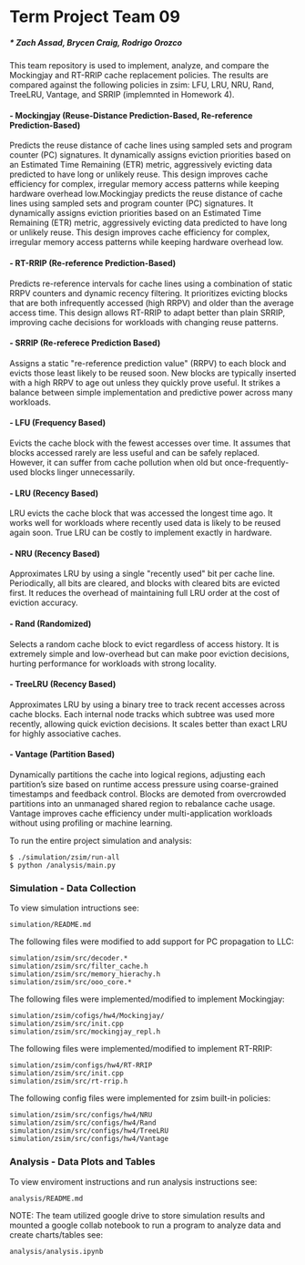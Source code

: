 # Term Project Team 09
##### * Zach Assad, Brycen Craig, Rodrigo Orozco
This team repository is used to implement, analyze, and compare the Mockingjay and RT-RRIP cache replacement policies. The results are compared against the following policies in zsim: LFU, LRU, NRU, Rand, TreeLRU, Vantage, and SRRIP (implemnted in Homework 4). 


#### - Mockingjay (Reuse-Distance Prediction-Based, Re-reference Prediction-Based)
Predicts the reuse distance of cache lines using sampled sets and program counter (PC) signatures.
It dynamically assigns eviction priorities based on an Estimated Time Remaining (ETR) metric, aggressively evicting data predicted to have long or unlikely reuse.
This design improves cache efficiency for complex, irregular memory access patterns while keeping hardware overhead low.Mockingjay predicts the reuse distance of cache lines using sampled sets and program counter (PC) signatures.
It dynamically assigns eviction priorities based on an Estimated Time Remaining (ETR) metric, aggressively evicting data predicted to have long or unlikely reuse.
This design improves cache efficiency for complex, irregular memory access patterns while keeping hardware overhead low.


#### - RT-RRIP (Re-reference Prediction-Based)
Predicts re-reference intervals for cache lines using a combination of static RRPV counters and dynamic recency filtering.
It prioritizes evicting blocks that are both infrequently accessed (high RRPV) and older than the average access time.
This design allows RT-RRIP to adapt better than plain SRRIP, improving cache decisions for workloads with changing reuse patterns.


#### - SRRIP (Re-referece Prediction Based)
Assigns a static "re-reference prediction value" (RRPV) to each block and evicts those least likely to be reused soon. New blocks are typically inserted with a high RRPV to age out unless they quickly prove useful. It strikes a balance between simple implementation and predictive power across many workloads.


#### - LFU (Frequency Based)
Evicts the cache block with the fewest accesses over time. It assumes that blocks accessed rarely are less useful and can be safely replaced. However, it can suffer from cache pollution when old but once-frequently-used blocks linger unnecessarily.


#### - LRU (Recency Based)
LRU evicts the cache block that was accessed the longest time ago. It works well for workloads where recently used data is likely to be reused again soon. True LRU can be costly to implement exactly in hardware.


#### - NRU (Recency Based)
Approximates LRU by using a single "recently used" bit per cache line. Periodically, all bits are cleared, and blocks with cleared bits are evicted first. It reduces the overhead of maintaining full LRU order at the cost of eviction accuracy.


#### - Rand (Randomized)
Selects a random cache block to evict regardless of access history. It is extremely simple and low-overhead but can make poor eviction decisions, hurting performance for workloads with strong locality.


#### - TreeLRU (Recency Based)
Approximates LRU by using a binary tree to track recent accesses across cache blocks. Each internal node tracks which subtree was used more recently, allowing quick eviction decisions. It scales better than exact LRU for highly associative caches.


#### - Vantage (Partition Based)
Dynamically partitions the cache into logical regions, adjusting each partition’s size based on runtime access pressure using coarse-grained timestamps and feedback control.
Blocks are demoted from overcrowded partitions into an unmanaged shared region to rebalance cache usage.
Vantage improves cache efficiency under multi-application workloads without using profiling or machine learning.


To run the entire project simulation and analysis:


```
$ ./simulation/zsim/run-all
$ python /analysis/main.py
```

### Simulation - Data Collection
To view simulation intructions see:

```
simulation/README.md
```


The following files were modified to add support for PC propagation to LLC:

```
simulation/zsim/src/decoder.*
simulation/zsim/src/filter_cache.h
simulation/zsim/src/memory_hierachy.h
simulation/zsim/src/ooo_core.*
```


The following files were implemented/modified to implement Mockingjay:

```
simulation/zsim/cofigs/hw4/Mockingjay/
simulation/zsim/src/init.cpp
simulation/zsim/src/mockingjay_repl.h
```


The following files were implemented/modified to implement RT-RRIP:

```
simulation/zsim/configs/hw4/RT-RRIP
simulation/zsim/src/init.cpp
simulation/zsim/src/rt-rrip.h
```


The following config files were implemented for zsim built-in policies:

```
simulation/zsim/src/configs/hw4/NRU
simulation/zsim/src/configs/hw4/Rand
simulation/zsim/src/configs/hw4/TreeLRU
simulation/zsim/src/configs/hw4/Vantage
```


### Analysis - Data Plots and Tables
To view enviroment instructions and run analysis instructions see:

```
analysis/README.md
```


NOTE: The team utilized google drive to store simulation results and mounted a google collab notebook to run a program to analyze data and create charts/tables see:

```
analysis/analysis.ipynb
```
